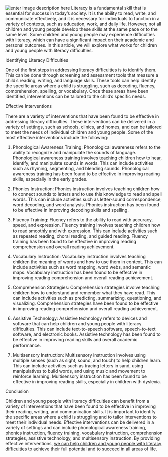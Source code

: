 ![enter image description here](https://cdn-img.keepyourdocs.com/47c5d9f6afede2b6c8869c720ef9442b23c435ac4353841a9b71cd5cf8c10406/AnGUA1-hehgNK73iKhnVeA/1681498159.png)
Literacy is a fundamental skill that is essential for success in today’s society. It is the ability to read, write, and communicate effectively, and it is necessary for individuals to function in a variety of contexts, such as education, work, and daily life. However, not all children and young people develop these skills at the same pace or to the same level. Some children and young people may experience difficulties with literacy, which can have a significant impact on their academic and personal outcomes. In this article, we will explore what works for children and young people with literacy difficulties.

Identifying Literacy Difficulties

One of the first steps in addressing literacy difficulties is to identify them. This can be done through screening and assessment tools that measure a child’s reading, writing, and language skills. These tools can help identify the specific areas where a child is struggling, such as decoding, fluency, comprehension, spelling, or vocabulary. Once these areas have been identified, interventions can be tailored to the child’s specific needs.

Effective Interventions

There are a variety of interventions that have been found to be effective in addressing literacy difficulties. These interventions can be delivered in a variety of settings, such as schools, clinics, and homes, and can be tailored to meet the needs of individual children and young people. Some of the most effective interventions include the following:

1.  Phonological Awareness Training: Phonological awareness refers to the ability to recognize and manipulate the sounds of language. Phonological awareness training involves teaching children how to hear, identify, and manipulate sounds in words. This can include activities such as rhyming, segmenting, and blending sounds. Phonological awareness training has been found to be effective in improving reading skills, especially in the early grades.
    
2.  Phonics Instruction: Phonics instruction involves teaching children how to connect sounds to letters and to use this knowledge to read and spell words. This can include activities such as letter-sound correspondence, word decoding, and word analysis. Phonics instruction has been found to be effective in improving decoding skills and spelling.
    
3.  Fluency Training: Fluency refers to the ability to read with accuracy, speed, and expression. Fluency training involves teaching children how to read smoothly and with expression. This can include activities such as repeated reading, choral reading, and guided reading. Fluency training has been found to be effective in improving reading comprehension and overall reading achievement.
    
4.  Vocabulary Instruction: Vocabulary instruction involves teaching children the meaning of words and how to use them in context. This can include activities such as word mapping, word webs, and semantic maps. Vocabulary instruction has been found to be effective in improving reading comprehension and overall reading achievement.
    
5.  Comprehension Strategies: Comprehension strategies involve teaching children how to understand and remember what they have read. This can include activities such as predicting, summarizing, questioning, and visualizing. Comprehension strategies have been found to be effective in improving reading comprehension and overall reading achievement.
    
6.  Assistive Technology: Assistive technology refers to devices and software that can help children and young people with literacy difficulties. This can include text-to-speech software, speech-to-text software, and electronic books. Assistive technology has been found to be effective in improving reading skills and overall academic performance.
    
7.  Multisensory Instruction: Multisensory instruction involves using multiple senses (such as sight, sound, and touch) to help children learn. This can include activities such as tracing letters in sand, using manipulatives to build words, and using music and movement to reinforce learning. Multisensory instruction has been found to be effective in improving reading skills, especially in children with dyslexia.
    

Conclusion

Children and young people with literacy difficulties can benefit from a variety of interventions that have been found to be effective in improving their reading, writing, and communication skills. It is important to identify the specific areas where a child is struggling and to tailor interventions to meet their individual needs. Effective interventions can be delivered in a variety of settings and can include phonological awareness training, phonics instruction, fluency training, vocabulary instruction, comprehension strategies, assistive technology, and multisensory instruction. By providing effective interventions, [we can help children and young people with literacy difficulties](https://keepyourdocs.com/9gNW4/what-works-for-children-and-young-people-with-literacy-difficulties.html) to achieve their full potential and to succeed in all areas of life.
